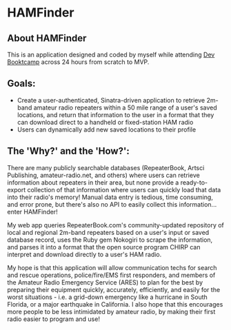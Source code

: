 # HAMFinder

## About HAMFinder

This is an application designed and coded by myself while attending [Dev Booktcamp](http://devbootcamp.com/) across 24 hours from scratch to MVP.

## Goals:

* Create a user-authenticated, Sinatra-driven application to retrieve 2m-band amateur radio repeaters within a 50 mile range of a user's saved locations, and return that information to the user in a format that they can download direct to a handheld or fixed-station HAM radio
* Users can dynamically add new saved locations to their profile

## The 'Why?' and the 'How?':

There are many publicly searchable databases (RepeaterBook, Artsci Publishing, amateur-radio.net, and others) where users can retrieve information about repeaters in their area, but none provide a ready-to-export collection of that information where users can quickly load that data into their radio's memory! Manual data entry is tedious, time consuming, and error prone, but there's also no API to easily collect this information... enter HAMFinder!

My web app queries RepeaterBook.com's community-updated repository of local and regional 2m-band repeaters based on a user's input or saved database record, uses the Ruby gem Nokogiri to scrape the information, and parses it into a format that the open source program CHIRP can interpret and download directly to a user's HAM radio.

My hope is that this application will allow communication techs for search and rescue operations, police/fire/EMS first responders, and members of the Amateur Radio Emergency Service (ARES) to plan for the best by preparing their equipment quickly, accurately, efficiently, and easily for the worst situations - i.e. a grid-down emergency like a hurricane in South Florida, or a major earthquake in California. I also hope that this encourages more people to be less intimidated by amateur radio, by making their first radio easier to program and use!
